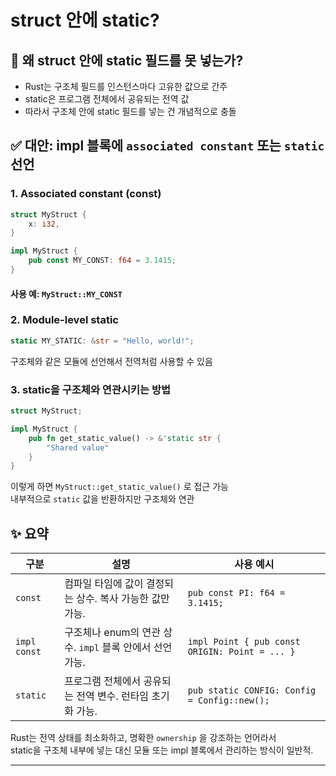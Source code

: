 # struct 안에 static?

## 🧠 왜 struct 안에 static 필드를 못 넣는가?
- Rust는 구조체 필드를 인스턴스마다 고유한 값으로 간주
- static은 프로그램 전체에서 공유되는 전역 값
- 따라서 구조체 안에 static 필드를 넣는 건 개념적으로 충돌

## ✅ 대안: impl 블록에 `associated constant` 또는 `static` 선언

### 1. Associated constant (const)
```rust
struct MyStruct {
    x: i32,
}

impl MyStruct {
    pub const MY_CONST: f64 = 3.1415;
}
```
#### 사용 예: `MyStruct::MY_CONST`

### 2. Module-level static
```rust
static MY_STATIC: &str = "Hello, world!";
```
구조체와 같은 모듈에 선언해서 전역처럼 사용할 수 있음


### 3. static을 구조체와 연관시키는 방법
```rust
struct MyStruct;

impl MyStruct {
    pub fn get_static_value() -> &'static str {
        "Shared value"
    }
}
```
이렇게 하면 `MyStruct::get_static_value()` 로 접근 가능  
내부적으로 `static` 값을 반환하지만 구조체와 연관

## ✨ 요약
| 구분         | 설명                                                                 | 사용 예시                                      |
|--------------|----------------------------------------------------------------------|------------------------------------------------|
| `const`      | 컴파일 타임에 값이 결정되는 상수. 복사 가능한 값만 가능.             | `pub const PI: f64 = 3.1415;`                  |
| `impl const` | 구조체나 enum의 연관 상수. `impl` 블록 안에서 선언 가능.             | `impl Point { pub const ORIGIN: Point = ... }` |
| `static`     | 프로그램 전체에서 공유되는 전역 변수. 런타임 초기화 가능.             | `pub static CONFIG: Config = Config::new();`   |


Rust는 전역 상태를 최소화하고, 명확한 `ownership` 을 강조하는 언어라서  
static을 구조체 내부에 넣는 대신 모듈 또는 impl 블록에서 관리하는 방식이 일반적.

----
